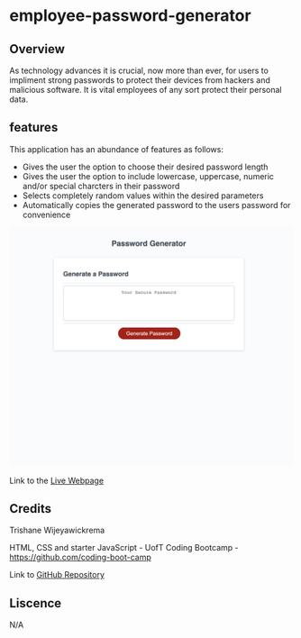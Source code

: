 # employee-password-generator

## Overview

As technology advances it is crucial, now more than ever, for users to impliment strong passwords to protect their devices from hackers and malicious software. It is vital employees of any sort protect their personal data.

## features

This application has an abundance of features as follows:

- Gives the user the option to choose their desired password length
- Gives the user the option to include lowercase, uppercase, numeric and/or special charcters in their password
- Selects completely random values within the desired parameters
- Automatically copies the generated password to the users password for convenience

![screenshot](develop/images/employee-password-generator.png)

Link to the [Live Webpage](https://trishaneww.github.io/employee-password-generator/)
## Credits

Trishane Wijeyawickrema 

HTML, CSS and starter JavaScript - UofT Coding Bootcamp - https://github.com/coding-boot-camp

Link to [GitHub Repository](https://github.com/Trishaneww/employee-password-generator)

## Liscence

N/A
